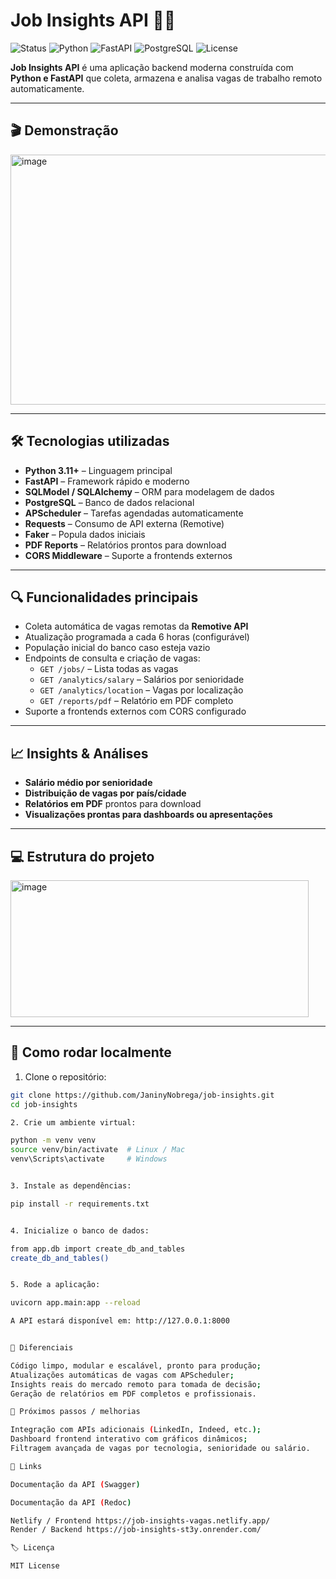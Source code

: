 # Job Insights API 🚀💼

![Status](https://img.shields.io/badge/Status-Em%20funcionamento-brightgreen)
![Python](https://img.shields.io/badge/Python-3.11+-blue)
![FastAPI](https://img.shields.io/badge/FastAPI-0.95+-cyan)
![PostgreSQL](https://img.shields.io/badge/PostgreSQL-15+-blueviolet)
![License](https://img.shields.io/badge/License-MIT-green)

**Job Insights API** é uma aplicação backend moderna construída com **Python e FastAPI** que coleta, armazena e analisa vagas de trabalho remoto automaticamente.  

---

## 🎬 Demonstração

<img width="800" height="400" alt="image" src="https://github.com/user-attachments/assets/37fedf2e-34a0-442b-86d1-f6b288614a39" />

---

## 🛠 Tecnologias utilizadas

- **Python 3.11+** – Linguagem principal  
- **FastAPI** – Framework rápido e moderno  
- **SQLModel / SQLAlchemy** – ORM para modelagem de dados  
- **PostgreSQL** – Banco de dados relacional  
- **APScheduler** – Tarefas agendadas automaticamente  
- **Requests** – Consumo de API externa (Remotive)  
- **Faker** – Popula dados iniciais  
- **PDF Reports** – Relatórios prontos para download  
- **CORS Middleware** – Suporte a frontends externos  

---

## 🔍 Funcionalidades principais

- Coleta automática de vagas remotas da **Remotive API**  
- Atualização programada a cada 6 horas (configurável)  
- População inicial do banco caso esteja vazio  
- Endpoints de consulta e criação de vagas:
  - `GET /jobs/` – Lista todas as vagas     
  - `GET /analytics/salary` – Salários por senioridade  
  - `GET /analytics/location` – Vagas por localização  
  - `GET /reports/pdf` – Relatório em PDF completo  
- Suporte a frontends externos com CORS configurado  

---

## 📈 Insights & Análises

- **Salário médio por senioridade**  
- **Distribuição de vagas por país/cidade**  
- **Relatórios em PDF** prontos para download  
- **Visualizações prontas para dashboards ou apresentações**  

---

## 💻 Estrutura do projeto

<img width="477" height="219" alt="image" src="https://github.com/user-attachments/assets/57b9ca4a-752e-44b5-b258-b9c0833f192a" />


---

## 🚀 Como rodar localmente

1. Clone o repositório:

```bash
git clone https://github.com/JaninyNobrega/job-insights.git
cd job-insights

2. Crie um ambiente virtual:

python -m venv venv
source venv/bin/activate  # Linux / Mac
venv\Scripts\activate     # Windows


3. Instale as dependências:

pip install -r requirements.txt


4. Inicialize o banco de dados:

from app.db import create_db_and_tables
create_db_and_tables()


5. Rode a aplicação:

uvicorn app.main:app --reload

A API estará disponível em: http://127.0.0.1:8000


🌟 Diferenciais

Código limpo, modular e escalável, pronto para produção; 
Atualizações automáticas de vagas com APScheduler;
Insights reais do mercado remoto para tomada de decisão;
Geração de relatórios em PDF completos e profissionais.

📝 Próximos passos / melhorias

Integração com APIs adicionais (LinkedIn, Indeed, etc.);
Dashboard frontend interativo com gráficos dinâmicos;
Filtragem avançada de vagas por tecnologia, senioridade ou salário.

🔗 Links

Documentação da API (Swagger)

Documentação da API (Redoc)

Netlify / Frontend https://job-insights-vagas.netlify.app/
Render / Backend https://job-insights-st3y.onrender.com/

🏷 Licença

MIT License
